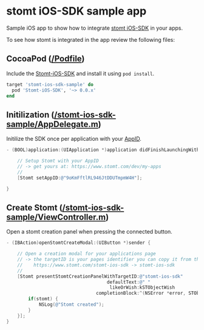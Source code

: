 # stomt iOS-SDK sample app
Sample iOS app to show how to integrate [stomt iOS-SDK](https://github.com/stomt/stomt-ios-sdk) in your apps.

To see how stomt is integrated in the app review the following files:

## CocoaPod ([/Podfile](https://github.com/stomt/stomt-ios-sdk-sample/blob/master/Podfile))
Include the [Stomt-iOS-SDK](https://github.com/stomt/stomt-ios-sdk) and install it using `pod install`.
```ruby
target 'stomt-ios-sdk-sample' do
  pod 'Stomt-iOS-SDK', '~> 0.0.x'
end
```

## Initilization ([/stomt-ios-sdk-sample/AppDelegate.m](https://github.com/stomt/stomt-ios-sdk-sample/blob/master/stomt-ios-sdk-sample/AppDelegate.m#L31))
Initilize the SDK once per application with your [AppID](https://www.stomt.com/dev/my-apps).
```Objective-C
- (BOOL)application:(UIApplication *)application didFinishLaunchingWithOptions:(NSDictionary *)launchOptions {

	// Setup Stomt with your AppID
	// -> get yours at: https://www.stomt.com/dev/my-apps
	//
	[Stomt setAppID:@"9oKmFftlRL946JtDDUTmpmW4H"];

}
```

## Create Stomt ([/stomt-ios-sdk-sample/ViewController.m](https://github.com/stomt/stomt-ios-sdk-sample/blob/master/stomt-ios-sdk-sample/ViewController.m#L46))
Open a stomt creation panel when pressing the connected button.
```Objective-C
- (IBAction)openStomtCreateModal:(UIButton *)sender {

	// Open a creation modal for your applications page
	// -> the targetID is your pages identifier you can copy it from the pages url
	//    https://www.stomt.com/stomt-ios-sdk -> stomt-ios-sdk
	//
	[Stomt presentStomtCreationPanelWithTargetID:@"stomt-ios-sdk"
									 defaultText:@" "
									  likeOrWish:kSTObjectWish
								 completionBlock:^(NSError *error, STObject *stomt) {
		if(stomt) {
			NSLog(@"Stomt created");
		}
	}];
}
```
